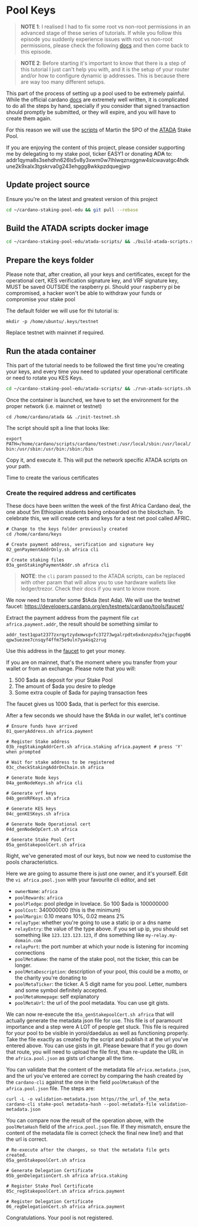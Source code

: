 # Pool Keys

> **NOTE 1**: I realised I had to fix some root vs non-root permissions in an advanced stage of these series of tutorials. If while you follow this 
> episode you suddenly experience issues with root vs non-root permissions, please check the following [docs](/RUN_NODE_AS_USER.md) 
> and then come back to this episode.

> **NOTE 2**: Before starting it's important to know that there is a step of this tutorial I just can't help you with, and it is the setup of your
> router and/or how to configure dynamic ip addresses. This is because there are way too many different setups.

This part of the process of setting up a pool used to be extremely painful. While the official cardano [docs](https://docs.cardano.org/projects/cardano-node/en/latest/index.html)
are extremely well written, it is complicated to do all the steps by hand, specially if you consider that signed transaction should promptly be
submitted, or they will expire, and you will have to create them again.

For this reason we will use the [scripts](https://github.com/gitmachtl/scripts) of Martin the SPO of the [ATADA](https://adapools.org/pool/00000036d515e12e18cd3c88c74f09a67984c2c279a5296aa96efe89) Stake Pool.

If you are enjoying the content of this project, please consider supporting me by delegating to my stake pool, ticker EASY1 or
donating ₳D₳ to: addr1qyma8s3sehdhn626ls5v8y3xwm0w7lhlwqznxggnw4slcwavatgc4hdkune2k9xalx3tgskrva0g243ehggg8wkkpzdquegjwp

## Update project source

Ensure you're on the latest and greatest version of this project

```bash
cd ~/cardano-staking-pool-edu && git pull --rebase
```

## Build the ATADA scripts docker image

```bash
cd ~/cardano-staking-pool-edu/atada-scripts/ && ./build-atada-scripts.sh
```

## Prepare the keys folder

Please note that, after creation, all your keys and certificates, except for the operational cert, KES verification signature key, and VRF signature key,
MUST be saved OUTSIDE the raspberry pi. Should your raspberry pi be compromised, a hacker won't be able to withdraw your funds or compromise your stake pool

The default folder we will use for thi tutorial is:

```shell
mkdir -p /home/ubuntu/.keys/testnet
```

Replace testnet with mainnet if required.

## Run the atada container 

This part of the tutorial needs to be followed the first time you're creating your keys, and every time you need to 
updated your operational certificate or need to rotate you KES Keys.

```bash
cd ~/cardano-staking-pool-edu/atada-scripts/ && ./run-atada-scripts.sh
```

Once the container is launched, we have to set the environment for the proper network (i.e. mainnet or testnet)

```shell
cd /home/cardano/atada && ./init-testnet.sh 
```

The script should spit a line that looks like:

`export PATH=/home/cardano/scripts/cardano/testnet:/usr/local/sbin:/usr/local/bin:/usr/sbin:/usr/bin:/sbin:/bin`

Copy it, and execute it. This will put the network specific ATADA scripts on your path.

Time to create the various certificates

### Create the required address and certificates

These docs have been written the week of the first Africa Cardano deal, the one about 5m Ethiopian students being
onboarded on the blockchain. To celebrate this, we will create certs and keys for a test net pool called AFRIC.

```shell
# Change to the keys folder previously created
cd /home/cardano/keys

# Create payment address, verification and signature key
02_genPaymentAddrOnly.sh africa cli

# Create staking files 
03a_genStakingPaymentAddr.sh africa cli
```

> **NOTE**: the `cli` param passed to the ATADA scripts, can be replaced with other param that will allow you to use hardware wallets like ledger/trezor.
> Check their docs if you want to know more.

We now need to transfer some $tAda (test Ada). We will use the testnet faucet: https://developers.cardano.org/en/testnets/cardano/tools/faucet/

Extract the payment address from the payment file `cat africa.payment.addr`, the result should be something similar to

`addr_test1qpat2377zxrqytzydxmwsgvfc37273wgalrpdtx6xdxnzpdsx7qjpcfupg06qpw3uezee7cnsqyf4ffm75e9uln7ya4sq2zrug`

Use this address in the [faucet](https://developers.cardano.org/en/testnets/cardano/tools/faucet/) to get your money.

If you are on mainnet, that's the moment where you transfer from your wallet or from an exchange. Please note that you will:
1. 500 $ada as deposit for your Stake Pool
2. The amount of $ada you desire to pledge
3. Some extra couple of $ada for paying transaction fees

The faucet gives us 1000 $ada, that is perfect for this exercise.

After a few seconds we should have the $tAda in our wallet, let's continue

```shell
# Ensure funds have arrived
01_queryAddress.sh africa.payment

# Register Stake address 
03b_regStakingAddrCert.sh africa.staking africa.payment # press 'Y' when prompted 

# Wait for stake address to be registered
03c_checkStakingAddrOnChain.sh africa

# Generate Node keys 
04a_genNodeKeys.sh africa cli

# Generate vrf keys
04b_genVRFKeys.sh africa

# Generate KES keys
04c_genKESKeys.sh africa

# Generate Node Operational cert
04d_genNodeOpCert.sh africa

# Generate Stake Pool Cert
05a_genStakepoolCert.sh africa
```

Right, we've generated most of our keys, but now we need to customise the pools characteristics. 

Here we are going to assume there is just one owner, and it's yourself. Edit the `vi africa.pool.json` with your favourite cli editor, and set

* `ownerName`: `africa`
* `poolRewards`: `africa`
* `poolPledge`: pool pledge in lovelace. So 100 $ada is 100000000
* `poolCost`: 340000000 (this is the minimum)
* `poolMargin`: 0.10 means 10%, 0.02 means 2%
* `relayType`: whether you're going to use a static ip or a dns name
* `relayEntry`: the value of the type above. if you set up ip, you should set something like `123.123.123.123`, if dns something like `my-relay.my-domain.com`
* `relayPort`: the port number at which your node is listening for incoming connections
* `poolMetaName`: the name of the stake pool, not the ticker, this can be longer.
* `poolMetaDescription`: description of your pool, this could be a motto, or the charity you're donating to
* `poolMetaTicker`: the ticker. A 5 digit name for you pool. Letter, numbers and some symbol definitely accepted.
* `poolMetaHomepage`: self explanatory
* `poolMetaUrl`: the url of the pool metadata. You can use git gists.

We can now re-execute the `05a_genStakepoolCert.sh africa` that will actually generate the metadata json file for use.
This file is of paramount importance and a step were A LOT of people get stuck. This file is required for your pool 
to be visible in yoroi/daedalus as well as functioning properly. Take the file exactly as created by the script and 
publish it at the url you've entered above. You can use gists in git. Please beware that if you go down that route,
you will need to upload the file first, than re-update the URL in the `africa.pool.json` as gists url change all the time.

You can validate that the content of the metadata file `africa.metadata.json`, and the url you've entered are correct by 
comparing the hash created by the `cardano-cli` against the one in the field `poolMetaHash` of the `africa.pool.json` file.
The steps are:
```shell
curl -L -o validation-metadata.json https//the_url_of_the_meta 
cardano-cli stake-pool metadata-hash --pool-metadata-file validation-metadata.json
```
You can compare now the result of the operation above, with the `poolMetaHash` field of the `africa.pool.json` file. If 
they mismatch, ensure the content of the metadata file is correct (check the final new line!) and that the url is correct.

```shell
# Re-execute after the changes, so that the metadata file gets created.
05a_genStakepoolCert.sh africa

# Generate Delegation Certificate
05b_genDelegationCert.sh africa africa.staking

# Register Stake Pool Certificate
05c_regStakepoolCert.sh africa africa.payment

# Register Delegation Certificate
06_regDelegationCert.sh africa africa.payment
```

Congratulations. Your pool is not registered.
